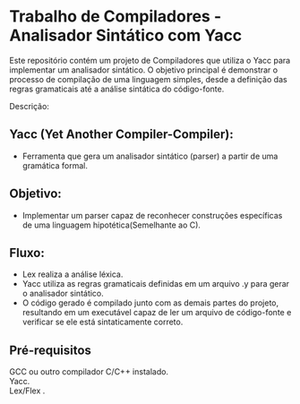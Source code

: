 # Trabalho de Compiladores - Analisador Sintático com Yacc
Este repositório contém um projeto de Compiladores que utiliza o Yacc para implementar um analisador sintático. O objetivo principal é demonstrar o processo de compilação de uma linguagem simples, desde a definição das regras gramaticais até a análise sintática do código-fonte.<br/>

Descrição:<br/>
## Yacc (Yet Another Compiler-Compiler): 
- Ferramenta que gera um analisador sintático (parser) a partir de uma gramática formal.<br/>
## Objetivo:<br/>
- Implementar um parser capaz de reconhecer construções específicas de uma linguagem hipotética(Semelhante ao C).<br/>
## Fluxo:<br/>
- Lex realiza a análise léxica.<br/>
- Yacc utiliza as regras gramaticais definidas em um arquivo .y para gerar o analisador sintático.<br/>
- O código gerado é compilado junto com as demais partes do projeto, resultando em um executável capaz de ler um arquivo de código-fonte e verificar se ele está sintaticamente correto.<br/>
## Pré-requisitos
GCC ou outro compilador C/C++ instalado.<br/>
Yacc.<br/>
Lex/Flex .<br/>
